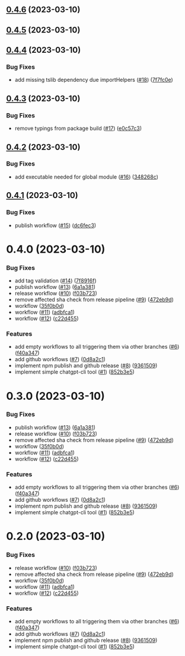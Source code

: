

## [0.4.6](https://github.com/miroslavzeman/openai-cli/compare/0.4.5...0.4.6) (2023-03-10)

## [0.4.5](https://github.com/miroslavzeman/openai-cli/compare/0.4.4...0.4.5) (2023-03-10)

## [0.4.4](https://github.com/miroslavzeman/openai-cli/compare/0.4.3...0.4.4) (2023-03-10)


### Bug Fixes

* add missing tslib dependency due importHelpers ([#18](https://github.com/miroslavzeman/openai-cli/issues/18)) ([7f7fc0e](https://github.com/miroslavzeman/openai-cli/commit/7f7fc0e1688e88e7bd2fe02d99f727facec36c06))

## [0.4.3](https://github.com/miroslavzeman/openai-cli/compare/0.4.2...0.4.3) (2023-03-10)


### Bug Fixes

* remove typings from package build ([#17](https://github.com/miroslavzeman/openai-cli/issues/17)) ([e0c57c3](https://github.com/miroslavzeman/openai-cli/commit/e0c57c338df0a1469d63be8a934a2101be658e3b))

## [0.4.2](https://github.com/miroslavzeman/openai-cli/compare/0.4.1...0.4.2) (2023-03-10)


### Bug Fixes

* add executable needed for global module ([#16](https://github.com/miroslavzeman/openai-cli/issues/16)) ([348268c](https://github.com/miroslavzeman/openai-cli/commit/348268c20257529d74298512f5dcb4284cd115b0))

## [0.4.1](https://github.com/miroslavzeman/openai-cli/compare/0.4.0...0.4.1) (2023-03-10)


### Bug Fixes

* publish workflow ([#15](https://github.com/miroslavzeman/openai-cli/issues/15)) ([dc6fec3](https://github.com/miroslavzeman/openai-cli/commit/dc6fec32150a4867d6b7e06e3893955b19271309))

# 0.4.0 (2023-03-10)


### Bug Fixes

* add tag validation ([#14](https://github.com/miroslavzeman/openai-cli/issues/14)) ([7f8916f](https://github.com/miroslavzeman/openai-cli/commit/7f8916fa4d4b495967e322a96d72328bf19e5152))
* publish workflow ([#13](https://github.com/miroslavzeman/openai-cli/issues/13)) ([6a1a381](https://github.com/miroslavzeman/openai-cli/commit/6a1a3811daa91bcefbd08d822ecc8de54c660ad1))
* release workflow ([#10](https://github.com/miroslavzeman/openai-cli/issues/10)) ([f03b723](https://github.com/miroslavzeman/openai-cli/commit/f03b723b01ee1e2423ce793c6fd2c0de8bc30f97))
* remove affected sha check from release pipeline ([#9](https://github.com/miroslavzeman/openai-cli/issues/9)) ([472eb9d](https://github.com/miroslavzeman/openai-cli/commit/472eb9d854c034190cc991f0ddc49929c881e0f4))
* workflow ([35f0b0d](https://github.com/miroslavzeman/openai-cli/commit/35f0b0da5c99f3a0f0cf3e62953d10b5980f96d8))
* workflow ([#11](https://github.com/miroslavzeman/openai-cli/issues/11)) ([adbfca1](https://github.com/miroslavzeman/openai-cli/commit/adbfca134db70964da74a6cd9eb7aac1f3d9c343))
* workflow ([#12](https://github.com/miroslavzeman/openai-cli/issues/12)) ([c22d455](https://github.com/miroslavzeman/openai-cli/commit/c22d455f63ca8ebd782a7b699d592991b14e9f52))


### Features

* add empty workflows to all triggering them via other branches ([#6](https://github.com/miroslavzeman/openai-cli/issues/6)) ([f40a347](https://github.com/miroslavzeman/openai-cli/commit/f40a347a62fd3ab6696cbb602abaaaa3a2329a28))
* add github workflows ([#7](https://github.com/miroslavzeman/openai-cli/issues/7)) ([0d8a2c1](https://github.com/miroslavzeman/openai-cli/commit/0d8a2c1f5be922ae91dc74bc93415d35cfcddee6))
* implement npm publish and github release ([#8](https://github.com/miroslavzeman/openai-cli/issues/8)) ([9361509](https://github.com/miroslavzeman/openai-cli/commit/9361509810917f0e6f080edcabb9c1f55bd2fd86))
* implement simple chatgpt-cli tool ([#1](https://github.com/miroslavzeman/openai-cli/issues/1)) ([852b3e5](https://github.com/miroslavzeman/openai-cli/commit/852b3e58c8a991a15d4fb61b59ca532a9007b6b6))

# 0.3.0 (2023-03-10)


### Bug Fixes

* publish workflow ([#13](https://github.com/miroslavzeman/openai-cli/issues/13)) ([6a1a381](https://github.com/miroslavzeman/openai-cli/commit/6a1a3811daa91bcefbd08d822ecc8de54c660ad1))
* release workflow ([#10](https://github.com/miroslavzeman/openai-cli/issues/10)) ([f03b723](https://github.com/miroslavzeman/openai-cli/commit/f03b723b01ee1e2423ce793c6fd2c0de8bc30f97))
* remove affected sha check from release pipeline ([#9](https://github.com/miroslavzeman/openai-cli/issues/9)) ([472eb9d](https://github.com/miroslavzeman/openai-cli/commit/472eb9d854c034190cc991f0ddc49929c881e0f4))
* workflow ([35f0b0d](https://github.com/miroslavzeman/openai-cli/commit/35f0b0da5c99f3a0f0cf3e62953d10b5980f96d8))
* workflow ([#11](https://github.com/miroslavzeman/openai-cli/issues/11)) ([adbfca1](https://github.com/miroslavzeman/openai-cli/commit/adbfca134db70964da74a6cd9eb7aac1f3d9c343))
* workflow ([#12](https://github.com/miroslavzeman/openai-cli/issues/12)) ([c22d455](https://github.com/miroslavzeman/openai-cli/commit/c22d455f63ca8ebd782a7b699d592991b14e9f52))


### Features

* add empty workflows to all triggering them via other branches ([#6](https://github.com/miroslavzeman/openai-cli/issues/6)) ([f40a347](https://github.com/miroslavzeman/openai-cli/commit/f40a347a62fd3ab6696cbb602abaaaa3a2329a28))
* add github workflows ([#7](https://github.com/miroslavzeman/openai-cli/issues/7)) ([0d8a2c1](https://github.com/miroslavzeman/openai-cli/commit/0d8a2c1f5be922ae91dc74bc93415d35cfcddee6))
* implement npm publish and github release ([#8](https://github.com/miroslavzeman/openai-cli/issues/8)) ([9361509](https://github.com/miroslavzeman/openai-cli/commit/9361509810917f0e6f080edcabb9c1f55bd2fd86))
* implement simple chatgpt-cli tool ([#1](https://github.com/miroslavzeman/openai-cli/issues/1)) ([852b3e5](https://github.com/miroslavzeman/openai-cli/commit/852b3e58c8a991a15d4fb61b59ca532a9007b6b6))

# 0.2.0 (2023-03-10)


### Bug Fixes

* release workflow ([#10](https://github.com/miroslavzeman/openai-cli/issues/10)) ([f03b723](https://github.com/miroslavzeman/openai-cli/commit/f03b723b01ee1e2423ce793c6fd2c0de8bc30f97))
* remove affected sha check from release pipeline ([#9](https://github.com/miroslavzeman/openai-cli/issues/9)) ([472eb9d](https://github.com/miroslavzeman/openai-cli/commit/472eb9d854c034190cc991f0ddc49929c881e0f4))
* workflow ([35f0b0d](https://github.com/miroslavzeman/openai-cli/commit/35f0b0da5c99f3a0f0cf3e62953d10b5980f96d8))
* workflow ([#11](https://github.com/miroslavzeman/openai-cli/issues/11)) ([adbfca1](https://github.com/miroslavzeman/openai-cli/commit/adbfca134db70964da74a6cd9eb7aac1f3d9c343))
* workflow ([#12](https://github.com/miroslavzeman/openai-cli/issues/12)) ([c22d455](https://github.com/miroslavzeman/openai-cli/commit/c22d455f63ca8ebd782a7b699d592991b14e9f52))


### Features

* add empty workflows to all triggering them via other branches ([#6](https://github.com/miroslavzeman/openai-cli/issues/6)) ([f40a347](https://github.com/miroslavzeman/openai-cli/commit/f40a347a62fd3ab6696cbb602abaaaa3a2329a28))
* add github workflows ([#7](https://github.com/miroslavzeman/openai-cli/issues/7)) ([0d8a2c1](https://github.com/miroslavzeman/openai-cli/commit/0d8a2c1f5be922ae91dc74bc93415d35cfcddee6))
* implement npm publish and github release ([#8](https://github.com/miroslavzeman/openai-cli/issues/8)) ([9361509](https://github.com/miroslavzeman/openai-cli/commit/9361509810917f0e6f080edcabb9c1f55bd2fd86))
* implement simple chatgpt-cli tool ([#1](https://github.com/miroslavzeman/openai-cli/issues/1)) ([852b3e5](https://github.com/miroslavzeman/openai-cli/commit/852b3e58c8a991a15d4fb61b59ca532a9007b6b6))